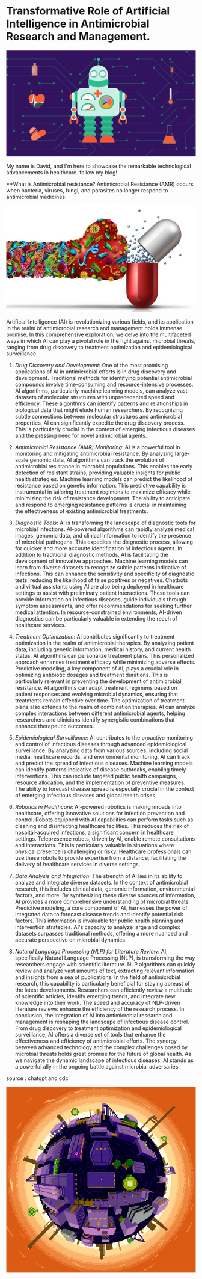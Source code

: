 # **Transformative Role of Artificial Intelligence in Antimicrobial Research and Management.**
![Tux, the Linux mascot](robot.gif)

My name is David, and I'm here to showcase the remarkable technological advancements in healthcare. follow my blog!

**What is Antimicrobial resistance?
Antimicrobial Resistance (AMR) occurs when bacteria, viruses, fungi, and parasites no longer respond to antimicrobial medicines. 

![Tux, the Linux mascot](Microbial.jpeg)

Artificial Intelligence (AI) is revolutionizing various fields, and its application in the realm of antimicrobial research and management holds immense promise. In this comprehensive exploration, we delve into the multifaceted ways in which AI can play a pivotal role in the fight against microbial threats, ranging from drug discovery to treatment optimization and epidemiological surveillance.

1. _Drug Discovery and Development_:
One of the most promising applications of AI in antimicrobial efforts is in drug discovery and development. Traditional methods for identifying potential antimicrobial compounds involve time-consuming and resource-intensive processes. AI algorithms, particularly machine learning models, can analyze vast datasets of molecular structures with unprecedented speed and efficiency.
These algorithms can identify patterns and relationships in biological data that might elude human researchers. By recognizing subtle connections between molecular structures and antimicrobial properties, AI can significantly expedite the drug discovery process. This is particularly crucial in the context of emerging infectious diseases and the pressing need for novel antimicrobial agents.

2. _Antimicrobial Resistance (AMR) Monitoring_:
AI is a powerful tool in monitoring and mitigating antimicrobial resistance. By analyzing large-scale genomic data, AI algorithms can track the evolution of antimicrobial resistance in microbial populations. This enables the early detection of resistant strains, providing valuable insights for public health strategies.
Machine learning models can predict the likelihood of resistance based on genetic information. This predictive capability is instrumental in tailoring treatment regimens to maximize efficacy while minimizing the risk of resistance development. The ability to anticipate and respond to emerging resistance patterns is crucial in maintaining the effectiveness of existing antimicrobial treatments.

3. _Diagnostic Tools_:
AI is transforming the landscape of diagnostic tools for microbial infections. AI-powered algorithms can rapidly analyze medical images, genomic data, and clinical information to identify the presence of microbial pathogens. This expedites the diagnostic process, allowing for quicker and more accurate identification of infectious agents.
In addition to traditional diagnostic methods, AI is facilitating the development of innovative approaches. Machine learning models can learn from diverse datasets to recognize subtle patterns indicative of infections. This can enhance the sensitivity and specificity of diagnostic tests, reducing the likelihood of false positives or negatives.
Chatbots and virtual assistants using AI are also being deployed in healthcare settings to assist with preliminary patient interactions. These tools can provide information on infectious diseases, guide individuals through symptom assessments, and offer recommendations for seeking further medical attention. In resource-constrained environments, AI-driven diagnostics can be particularly valuable in extending the reach of healthcare services.

4. _Treatment Optimization_:
AI contributes significantly to treatment optimization in the realm of antimicrobial therapies. By analyzing patient data, including genetic information, medical history, and current health status, AI algorithms can personalize treatment plans. This personalized approach enhances treatment efficacy while minimizing adverse effects.
Predictive modeling, a key component of AI, plays a crucial role in optimizing antibiotic dosages and treatment durations. This is particularly relevant in preventing the development of antimicrobial resistance. AI algorithms can adapt treatment regimens based on patient responses and evolving microbial dynamics, ensuring that treatments remain effective over time.
The optimization of treatment plans also extends to the realm of combination therapies. AI can analyze complex interactions between different antimicrobial agents, helping researchers and clinicians identify synergistic combinations that enhance therapeutic outcomes.

5. _Epidemiological Surveillance_:
AI contributes to the proactive monitoring and control of infectious diseases through advanced epidemiological surveillance. By analyzing data from various sources, including social media, healthcare records, and environmental monitoring, AI can track and predict the spread of infectious diseases.
Machine learning models can identify patterns indicative of disease outbreaks, enabling timely interventions. This can include targeted public health campaigns, resource allocation, and the implementation of preventive measures. The ability to forecast disease spread is especially crucial in the context of emerging infectious diseases and global health crises.

6. _Robotics in Healthcare_:
AI-powered robotics is making inroads into healthcare, offering innovative solutions for infection prevention and control. Robots equipped with AI capabilities can perform tasks such as cleaning and disinfecting healthcare facilities. This reduces the risk of hospital-acquired infections, a significant concern in healthcare settings.
Telepresence robots, driven by AI, enable remote consultations and interactions. This is particularly valuable in situations where physical presence is challenging or risky. Healthcare professionals can use these robots to provide expertise from a distance, facilitating the delivery of healthcare services in diverse settings.

7. _Data Analysis and Integration_:
The strength of AI lies in its ability to analyze and integrate diverse datasets. In the context of antimicrobial research, this includes clinical data, genomic information, environmental factors, and more. By synthesizing these diverse sources of information, AI provides a more comprehensive understanding of microbial threats.
Predictive modeling, a core component of AI, harnesses the power of integrated data to forecast disease trends and identify potential risk factors. This information is invaluable for public health planning and intervention strategies. AI's capacity to analyze large and complex datasets surpasses traditional methods, offering a more nuanced and accurate perspective on microbial dynamics.

8. _Natural Language Processing (NLP) for Literature Review_:
AI, specifically Natural Language Processing (NLP), is transforming the way researchers engage with scientific literature. NLP algorithms can quickly review and analyze vast amounts of text, extracting relevant information and insights from a sea of publications.
In the field of antimicrobial research, this capability is particularly beneficial for staying abreast of the latest developments. Researchers can efficiently review a multitude of scientific articles, identify emerging trends, and integrate new knowledge into their work. The speed and accuracy of NLP-driven literature reviews enhance the efficiency of the research process.
In conclusion, the integration of AI into antimicrobial research and management is reshaping the landscape of infectious disease control. From drug discovery to treatment optimization and epidemiological surveillance, AI offers a diverse set of tools that enhance the effectiveness and efficiency of antimicrobial efforts. The synergy between advanced technology and the complex challenges posed by microbial threats holds great promise for the future of global health. As we navigate the dynamic landscape of infectious diseases, AI stands as a powerful ally in the ongoing battle against microbial adversaries

source : chatgpt and cdc

![Tux, the Linux mascot](earth.gif)


 

 
